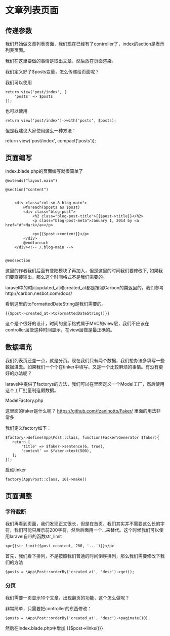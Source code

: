 # 文章列表页面

## 传递参数

我们开始做文章列表页面，我们现在已经有了controller了，index的action是表示列表页面。

我们在这里要做的事情是取出文章，然后放在页面渲染。

我们定义好了$posts变量，怎么传递给页面呢？

我们可以使用
```
return view('post/index', [
    'posts' => $posts
]);
```

也可以使用
```
return view('post/index')->with('posts', $posts);
```

但是我建议大家使用这么一种方法：

return view('post/index', compact('posts'));

## 页面编写

index.blade.php的页面编写就很简单了
```
@extends("layout.main")

@section("content")


    <div class="col-sm-8 blog-main">
        @foreach($posts as $post)
        <div class="blog-post">
            <h2 class="blog-post-title">{{$post->title}}</h2>
            <p class="blog-post-meta">January 1, 2014 by <a href="#">Mark</a></p>

            <p>{{$post->content}}</p>
        </div>
        @endforeach
    </div><!-- /.blog-main -->


@endsection
```

这里的作者我们后面有登陆模块了再加入，但是这里的时间我们要修改下, 如果我们要直接输出，那么这个时间格式不是我们需要的。

laravel中的时间updated_at和created_at都是按照Carbon的类返回的，我们参考http://carbon.nesbot.com/docs/

看到这里的toFormattedDateString是我们需要的。

```
{{$post->created_at->toFormattedDateString()}}
```

这个是个很好的设计，时间的显示格式属于MVC的view层，我们不应该在controller层管这种时间显示，在view层做是最正确的。

## 数据填充

我们列表页还差一点，就是分页。现在我们只有两个数据，我们想办法多填写一些数据进去。如果我们一个个在tinker中填写，又是一个比较麻烦的事情。有没有更好的办法呢？

laravel中提供了factorys的方法，我们可以在里面定义一个Model工厂，然后使用这个工厂批量制造假数据。

ModelFactory.php

这里面的faker是什么呢？ https://github.com/fzaninotto/Faker/ 里面的用法非常多

我们定义factory如下：
```
$factory->define(App\Post::class, function(Facker\Generator $faker){
   return [
       'title' => $faker->sentence(6, true),
       'content' => $faker->text(500),
   ];
});
```

启动tinker

```
factory(App\Post::class, 10)->make()
```

## 页面调整

### 字符截断

我们再看到页面，我们发现正文很长，但是在首页，我们其实并不需要这么长的字符，我们可能只展示前200字符，然后后面用一个...来替代。这个时候我们可以使用laravel自带的函数str_limit

```
<p>{{str_limit($post->content, 200, '...')}}</p>
```

首先，我们看下排列，不是按照我们普通的时间倒序排列，那么我们需要修改下我们的方法

```
$posts = \App\Post::orderBy('created_at', 'desc')->get();
```

### 分页

我们需要一页显示10个文章，出现翻页的功能，这个怎么做呢？

非常简单，只需要把controller的东西修改：
```
$posts = \App\Post::orderBy('created_at', 'desc')->paginate(10);

```

然后在index.blade.php中增加 {{$post->links()}}

